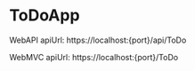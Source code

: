 # ToDoApp

WebAPI
apiUrl: https://localhost:{port}/api/ToDo

WebMVC
apiUrl: https://localhost:{port}/ToDo
